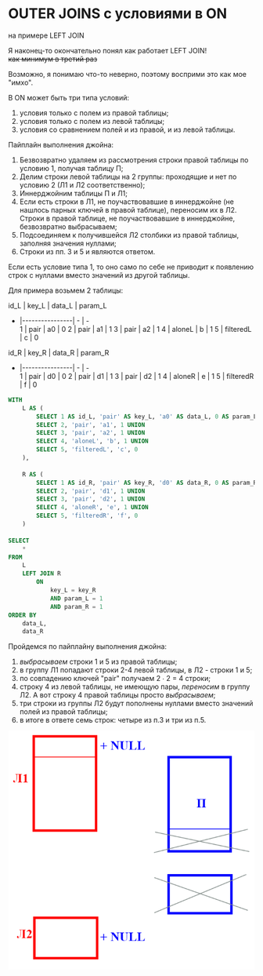 # OUTER JOINS с условиями в ON
на примере LEFT JOIN

Я наконец-то окончательно понял как работает LEFT JOIN!  
~~как минимум в третий раз~~

Возможно, я понимаю что-то неверно, поэтому восприми это как мое "имхо".  

В ON может быть три типа условий:
1)	условия только с полем из правой таблицы;
2)	условия только с полем из левой таблицы;
3)	условия со сравнением полей и из правой, и из левой таблицы.

Пайплайн выполнения джойна:
1)	Безвозвратно удаляем из рассмотрения строки правой таблицы по условию 1, получая таблицу П;
2)	Делим строки левой таблицы на 2 группы: проходящие и нет по условию 2 (Л1 и Л2 соответственно);
3)	Иннерджойним таблицы П и Л1;
4)	Если есть строки в Л1, не поучаствовавшие в иннерджойне (не нашлось парных ключей в правой таблице), 
переносим их в Л2. Cтроки в правой таблице, не поучаствовавшие в иннерджойне, безвозвратно выбрасываем;
5)	Подсоединяем к получившейся Л2 столбики из правой таблицы, заполняя значения нуллами;
6)	Строки из пп. 3 и 5 и являются ответом.

Если есть условие типа 1, то оно само по себе не приводит к появлению строк с нуллами вместо значений из другой таблицы.

Для примера возьмем 2 таблицы:

id_L | 	key_L         |	data_L |	param_L  
- |----------------| - | -   
1 | 	    pair      |	a0 |	    0 
2 | 	    pair      |	a1 |	    1
3 | 	    pair      |	a2 |	    1
4 | 	    aloneL    |	b |	    1
5 | 	    filteredL |	c |	0

id_R |	key_R |	data_R |	param_R
- |----------------| - | -   
1 |	    pair |	d0 |	    0
2 |	    pair |	d1 |	    1
3 |	    pair |	d2 |	    1
4 |	    aloneR |	e |	    1
5 |	    filteredR |	f |	0

```sql
WITH 
    L AS (
        SELECT 1 AS id_L, 'pair' AS key_L, 'a0' AS data_L, 0 AS param_L UNION
        SELECT 2, 'pair', 'a1', 1 UNION
        SELECT 3, 'pair', 'a2', 1 UNION
        SELECT 4, 'aloneL', 'b', 1 UNION
        SELECT 5, 'filteredL', 'c', 0
    ),

    R AS (
        SELECT 1 AS id_R, 'pair' AS key_R, 'd0' AS data_R, 0 AS param_R UNION
        SELECT 2, 'pair', 'd1', 1 UNION
        SELECT 3, 'pair', 'd2', 1 UNION
        SELECT 4, 'aloneR', 'e', 1 UNION
        SELECT 5, 'filteredR', 'f', 0
    )

SELECT
    *
FROM
    L 
    LEFT JOIN R 
        ON 
            key_L = key_R
            AND param_L = 1
            AND param_R = 1
ORDER BY
    data_L, 
    data_R
```

Пройдемся по пайплайну выполнения джойна:
1) *выбрасываем* строки 1 и 5 из правой таблицы;
2) в группу Л1 попадают строки 2-4 левой таблицы, в Л2 - строки 1 и 5;
3) по совпадению ключей "pair" получаем 2 ∙ 2 = 4 строки;
4) строку 4 из левой таблицы, не имеющую пары, *переносим* в группу Л2. 
А вот строку 4 правой таблицы просто *выбрасываем*;
5) три строки из группы Л2 будут пополнены нуллами вместо значений полей из правой таблицы;
6) в итоге в ответе семь строк: четыре из п.3 и три из п.5. 

![outer_join](./images/outer_join.png)
